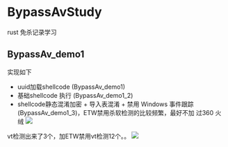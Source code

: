# BypassAvStudy
rust 免杀记录学习

## BypassAv_demo1
实现如下
- uuid加载shellcode  (BypassAv_demo1)
- 基础shellcode 执行 (BypassAv_demo1_2)
- shellcode静态混淆加密 + 导入表混淆 + 禁用 Windows 事件跟踪(BypassAv_demo1_3)，ETW禁用杀软检测的比较频繁，最好不加
过360 火绒
![](https://github.com/haoami/BypassAvStudy/blob/a86bc31ebeb671d32464f5955f2ab0b607e0e3eb/png/1.png)

vt检测出来了3个，加ETW禁用vt检测12个。。
![](https://github.com/haoami/BypassAvStudy/blob/a86bc31ebeb671d32464f5955f2ab0b607e0e3eb/png/2.png)



